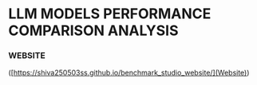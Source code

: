 # LLM MODELS PERFORMANCE COMPARISON ANALYSIS

### WEBSITE

([https://shiva250503ss.github.io/benchmark_studio_website/](Website))
